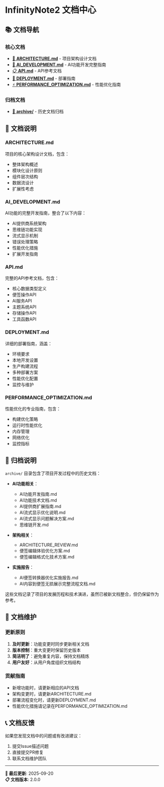 # InfinityNote2 文档中心

## 📚 文档导航

### 核心文档
- [📖 **ARCHITECTURE.md**](./ARCHITECTURE.md) - 项目架构设计文档
- [🤖 **AI_DEVELOPMENT.md**](./AI_DEVELOPMENT.md) - AI功能开发完整指南
- [📋 **API.md**](./API.md) - API参考文档
- [🚀 **DEPLOYMENT.md**](./DEPLOYMENT.md) - 部署指南
- [⚡ **PERFORMANCE_OPTIMIZATION.md**](./PERFORMANCE_OPTIMIZATION.md) - 性能优化指南

### 归档文档
- [📁 **archive/**](./archive/) - 历史文档归档

## 📖 文档说明

### ARCHITECTURE.md
项目的核心架构设计文档，包含：
- 整体架构概述
- 模块化设计原则
- 组件层次结构
- 数据流设计
- 扩展性考虑

### AI_DEVELOPMENT.md
AI功能的完整开发指南，整合了以下内容：
- AI提供商系统架构
- 思维链功能实现
- 流式显示机制
- 错误处理策略
- 性能优化措施
- 扩展开发指南

### API.md
完整的API参考文档，包含：
- 核心数据类型定义
- 便签操作API
- AI服务API
- 主题系统API
- 存储操作API
- 工具函数API

### DEPLOYMENT.md
详细的部署指南，涵盖：
- 环境要求
- 本地开发设置
- 生产构建流程
- 多种部署方案
- 性能优化配置
- 监控与维护

### PERFORMANCE_OPTIMIZATION.md
性能优化的专业指南，包含：
- 构建优化策略
- 运行时性能优化
- 内存管理
- 网络优化
- 监控指标

## 📁 归档说明

`archive/` 目录包含了项目开发过程中的历史文档：

- **AI功能相关**：
  - AI功能开发指南.md
  - AI功能技术文档.md
  - AI提供商扩展指南.md
  - AI流式显示优化说明.md
  - AI流式显示问题解决方案.md
  - 思维链开发.md

- **架构相关**：
  - ARCHITECTURE_REVIEW.md
  - 便签编辑体验优化方案.md
  - 便签编辑格式化技术方案.md

- **实施报告**：
  - AI便签转换器优化实施报告.md
  - AI内容到便签无损展示完整流程文档.md

这些文档记录了项目的发展历程和技术演进，虽然已被新文档整合，但仍保留作为参考。

## 🔄 文档维护

### 更新原则
1. **及时更新**：功能变更时同步更新相关文档
2. **版本控制**：重大变更时保留历史版本
3. **简洁明了**：避免重复内容，保持文档精炼
4. **用户友好**：从用户角度组织文档结构

### 贡献指南
- 新增功能时，请更新相应的API文档
- 架构变更时，请更新ARCHITECTURE.md
- 部署流程变化时，请更新DEPLOYMENT.md
- 性能优化措施请记录在PERFORMANCE_OPTIMIZATION.md

## 📞 文档反馈

如果您发现文档中的问题或有改进建议：
1. 提交Issue描述问题
2. 直接提交PR修复
3. 联系文档维护团队

---

**📝 最后更新**: 2025-09-20  
**📋 文档版本**: 2.0.0
